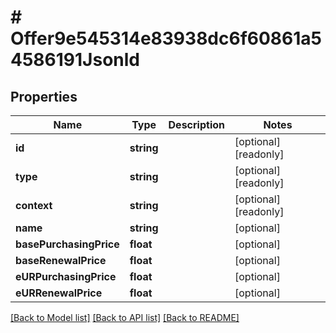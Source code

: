 # # Offer9e545314e83938dc6f60861a54586191Jsonld

## Properties

Name | Type | Description | Notes
------------ | ------------- | ------------- | -------------
**id** | **string** |  | [optional] [readonly]
**type** | **string** |  | [optional] [readonly]
**context** | **string** |  | [optional] [readonly]
**name** | **string** |  | [optional]
**basePurchasingPrice** | **float** |  | [optional]
**baseRenewalPrice** | **float** |  | [optional]
**eURPurchasingPrice** | **float** |  | [optional]
**eURRenewalPrice** | **float** |  | [optional]

[[Back to Model list]](../../README.md#models) [[Back to API list]](../../README.md#endpoints) [[Back to README]](../../README.md)

